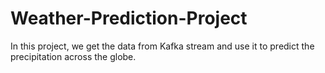 # Weather-Prediction-Project
In this project, we get the data from Kafka stream and use it to predict the precipitation across the globe. 

